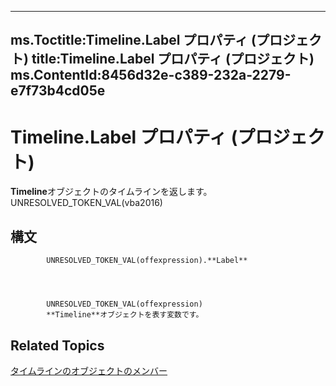 

---
ms.Toctitle:Timeline.Label プロパティ (プロジェクト)
title:Timeline.Label プロパティ (プロジェクト)
ms.ContentId:8456d32e-c389-232a-2279-e7f73b4cd05e
---
# Timeline.Label プロパティ (プロジェクト)




**Timeline**オブジェクトのタイムラインを返します。UNRESOLVED_TOKEN_VAL(vba2016)

## 構文

            UNRESOLVED_TOKEN_VAL(offexpression).**Label**




            UNRESOLVED_TOKEN_VAL(offexpression)
            **Timeline**オブジェクトを表す変数です。



## Related Topics

[タイムラインのオブジェクトのメンバー](ac50eced-d876-ee09-f8f4-01fb2272ddf0.md)




